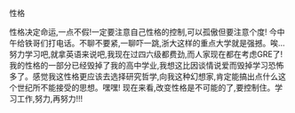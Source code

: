性格

性格决定命运,一点不假!一定要注意自己性格的控制,可以孤傲但要注意个度! 今中午给铁哥们打电话。不聊不要紧,一聊吓一跳,浙大这样的重点大学就是强撼。唉…努力学习吧,就拿英语来说吧,我现在过四六级都费劲,而人家现在都在考虑GRE了!我的性格的一部分已经毁掉了我的高中学业,我想这比因谈情说爱而毁掉学习恐怖多了。感觉我这性格更应该去选择研究哲学,向我这种幻想家,肯定能搞出点什么这个世纪所不能接受的思想。嘿嘿! 现在来看,改变性格是不可能的了,要控制住。学习工作,努力,再努力!!!

